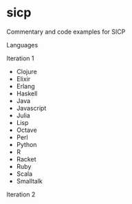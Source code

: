 # sicp
Commentary and code examples for SICP

Languages

Iteration 1
* Clojure
* Elixir
* Erlang
* Haskell
* Java
* Javascript
* Julia
* Lisp
* Octave
* Perl
* Python
* R
* Racket
* Ruby
* Scala
* Smalltalk

Iteration 2

